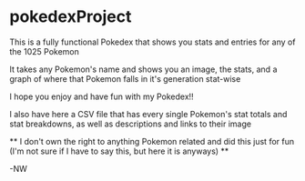 # pokedexProject
This is a fully functional Pokedex that shows you stats and entries for any of the 1025 Pokemon

It takes any Pokemon's name and shows you an image, the stats, and a graph of where that Pokemon falls in it's generation stat-wise

I hope you enjoy and have fun with my Pokedex!!

I also have here a CSV file that has every single Pokemon's stat totals and stat breakdowns, as well as descriptions and links to their image

** I don't own the right to anything Pokemon related and did this just for fun (I'm not sure if I have to say this, but here it is anyways) **

-NW
